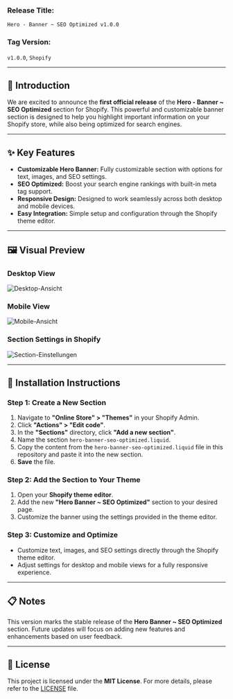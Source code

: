 ### **Release Title:**
`Hero - Banner ~ SEO Optimized v1.0.0`

### **Tag Version:**
`v1.0.0`, `Shopify`

---

## **📢 Introduction**

We are excited to announce the **first official release** of the **Hero - Banner ~ SEO Optimized** section for Shopify. This powerful and customizable banner section is designed to help you highlight important information on your Shopify store, while also being optimized for search engines.

---

## **✨ Key Features**

- **Customizable Hero Banner:** Fully customizable section with options for text, images, and SEO settings.
- **SEO Optimized:** Boost your search engine rankings with built-in meta tag support.
- **Responsive Design:** Designed to work seamlessly across both desktop and mobile devices.
- **Easy Integration:** Simple setup and configuration through the Shopify theme editor.

---

## **🖼️ Visual Preview**

### **Desktop View**
![Desktop-Ansicht](https://i.ibb.co/9ycbwKr/image.png)

### **Mobile View**
![Mobile-Ansicht](https://i.ibb.co/wgpy3ZQ/image.png)

### **Section Settings in Shopify**
![Section-Einstellungen](https://i.ibb.co/KL4yjSk/image.png)

---

## **🔧 Installation Instructions**

### **Step 1: Create a New Section**
1. Navigate to **"Online Store" > "Themes"** in your Shopify Admin.
2. Click **"Actions" > "Edit code"**.
3. In the **"Sections"** directory, click **"Add a new section"**.
4. Name the section `hero-banner-seo-optimized.liquid`.
5. Copy the content from the `hero-banner-seo-optimized.liquid` file in this repository and paste it into the new section.
6. **Save** the file.

### **Step 2: Add the Section to Your Theme**
1. Open your **Shopify theme editor**.
2. Add the new **"Hero Banner ~ SEO Optimized"** section to your desired page.
3. Customize the banner using the settings provided in the theme editor.

### **Step 3: Customize and Optimize**
- Customize text, images, and SEO settings directly through the Shopify theme editor.
- Adjust settings for desktop and mobile views for a fully responsive experience.

---

## **📋 Notes**
This version marks the stable release of the **Hero Banner ~ SEO Optimized** section. Future updates will focus on adding new features and enhancements based on user feedback.

---

## **📄 License**

This project is licensed under the **MIT License**. For more details, please refer to the [LICENSE](https://github.com/Onur-Cloud/LICENSE/blob/main/LICENSE) file.
